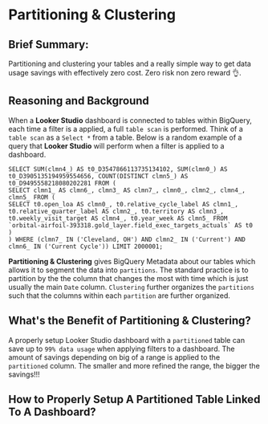 # Partitioning & Clustering

## Brief Summary:

Partitioning and clustering your tables and a really simple way to get data usage savings with effectively zero cost. Zero risk non zero reward 👌.

## Reasoning and Background

When a **Looker Studio** dashboard is connected to tables within BigQuery, each time a filter is a applied, a full `table scan` is performed. Think of a `table scan` as a ``` Select * ``` from a table. Below is a random example of a query that **Looker Studio** will perform when a filter is applied to a dashboard.

```
SELECT SUM(clmn4_) AS t0_D3547866113735134102, SUM(clmn0_) AS t0_D3905135194959554656, COUNT(DISTINCT clmn5_) AS t0_D9495558218080202281 FROM (
SELECT clmn1_ AS clmn6_, clmn3_ AS clmn7_, clmn0_, clmn2_, clmn4_, clmn5_ FROM (
SELECT t0.open_loa AS clmn0_, t0.relative_cycle_label AS clmn1_, t0.relative_quarter_label AS clmn2_, t0.territory AS clmn3_, t0.weekly_visit_target AS clmn4_, t0.year_week AS clmn5_ FROM `orbital-airfoil-393318.gold_layer.field_exec_targets_actuals` AS t0
)
) WHERE (clmn7_ IN ('Cleveland, OH') AND clmn2_ IN ('Current') AND clmn6_ IN ('Current Cycle')) LIMIT 2000001;

```

**Partitioning & Clustering** gives BigQuery Metadata about our tables which allows it to segment the data into `partitions`. The standard practice is to partition by the the column that changes the most with time which is just usually the main `Date` column. `Clustering` further organizes the `partitions` such that the columns within each `partition` are further organized.



## What's the Benefit of Partitioning & Clustering?

A properly setup Looker Studio dashboard with a `partitioned` table can save up to `99% data usage` when applying filters to a dashboard. The amount of savings depending on big of a range is applied to the `partitioned` column. The smaller and more refined the range, the bigger the savings!!!



## How to Properly Setup A Partitioned Table Linked To A Dashboard?